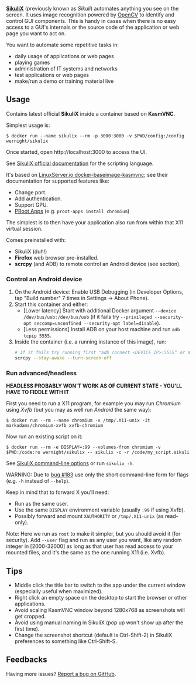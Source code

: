 **[SikuliX](http://www.sikulix.com/)** (previously known as *Sikuli*) automates anything you see on the screen. It uses image recognition powered by [OpenCV](http://opencv.org/) to identify and control GUI components. This is handy in cases when there is no easy access to a GUI's internals or the source code of the application or web page you want to act on.

You want to automate some repetitive tasks in:

  - daily usage of applications or web pages
  - playing games
  - administration of IT systems and networks
  - test applications or web pages
  - make/run a demo or training material live


## Usage

Contains latest official **SikuliX** inside a container based on **KasmVNC**.

Simplest usage is:

    $ docker run --name sikulix --rm -p 3000:3000 -v $PWD/config:/config wernight/sikulix

Once started, open http://localhost:3000 to access the UI.

See [SikuliX official documentation](https://sikulix.github.io/docs) for the scripting language.

It's based on [LinuxServer.io docker-baseimage-kasmvnc](https://github.com/linuxserver/docker-baseimage-kasmvnc);
see their documentation for supported features like:

  - Change port.
  - Add authentication.
  - Support GPU.
  - [PRoot Apps](https://github.com/linuxserver/proot-apps) (e.g. `proot-apps install chromium`)

The simplest is to then have your application also run from within that X11 virtual session.

Comes preinstalled with:

  - SikuliX (duh!)
  - **Firefox** web browser pre-installed.
  - **scrcpy** (and ADB) to remote control an Android device (see section).

### Control an Android device

 1. On the Android device: Enable USB Debugging (in Developer Options, tap "Build number" 7 times in Settings → About Phone).
 1. Start this container and either:
      - [Lower latency] Start with additional Docker argument `--device /dev/bus/usb:/dev/bus/usb` (if it fails try `--privileged --security-opt seccomp=unconfined --security-opt label=disable`).
      - [Less permissions] Install ADB on your host machine and run `adb tcpip 5555`.
 1. Inside the container (i.e. a running instance of this image), run:
    ```bash
    # If it fails try running first "adb connect <DEVICE_IP>:5555" or add "--tcp=<DEVICE_IP>:5555" argument to scrcpy.
    scrcpy --stay-awake --turn-screen-off
    ```

### Run advanced/headless

**HEADLESS PROBABLY WON'T WORK AS OF CURRENT STATE - YOU'LL HAVE TO FIDDLE WITH IT**

First you need to run a X11 program, for example you may run *Chromium* using *Xvfb* (but you may as well run *Android* the same way):

    $ docker run --rm --name chromium -v /tmp/.X11-unix -it markadams/chromium-xvfb xvfb-chromium

Now run an existing script on it:

    $ docker run --rm -e DISPLAY=:99 --volumes-from chromium -v $PWD:/code:ro wernight/sikulix -- sikulix -c -r /code/my_script.sikuli

See [SikuliX command-line options](https://sikulix-2014.readthedocs.org/en/latest/faq/010-command-line.html) or run `sikulix -h`.

WARNING: Due to [bug #183](https://github.com/RaiMan/SikuliX-2014/issues/183) use only the short command-line form for flags (e.g. `-h` instead of `--help`).

Keep in mind that to forward X you'll need:

  * Run as the same user.
  * Use the same `DISPLAY` environment variable (usually `:99` if using Xvfb).
  * Possibly forward and mount `XAUTHORITY` or `/tmp/.X11-unix` (as read-only).

Note: Here we run as `root` to make it simpler, but you should avoid it (for security). Add `--user` flag and run as any user you want, like any random integer in [2000-32000] as long as that user has read access to your mounted files, and it's the same as the one running X11 (i.e. Xvfb).


## Tips

  - Middle click the title bar to switch to the app under the current window (especially useful when maximized).
  - Right click an empty space on the desktop to start the browser or other applications.
  - Avoid scaling KasmVNC window beyond 1280x768 as screenshots will get cropped.
  - Avoid using manual naming in SikuliX (pop up won't show up after the first time).
  - Change the screenshot shortcut (default is Ctrl-Shift-2) in SikuliX preferences to something like Ctrl-Shift-S.


## Feedbacks

Having more issues? [Report a bug on GitHub](https://github.com/wernight/docker-sikulix/issues).
